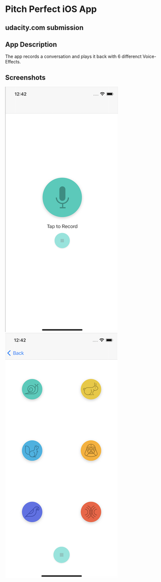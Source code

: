 # Pitch Perfect iOS App
## udacity.com submission

## App Description

The app records a conversation and plays it back with 6 differenct Voice-Effects.

## Screenshots
![record screen](Images/Pitch-Perfect-Record-Screen.png)
![playback screen](Images/Pitch-Perfect-Playback-Screen.png)
